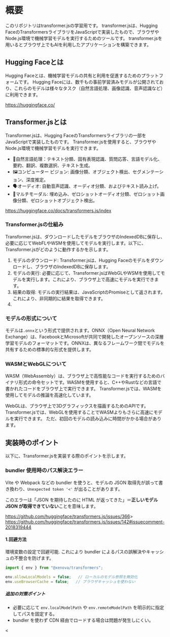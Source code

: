 # 概要

このリポジトリはtransformer.jsの学習用です。
transformer.jsは、Hugging FaceのTransformersライブラリをJavaScriptで実装したもので、ブラウザやNode.js環境で機械学習モデルを実行するためのツールです。
transformer.jsを用いるとブラウザ上でもAIを利用したアプリケーションを構築できます。

## Hugging Faceとは

Hugging Faceとは、機械学習モデルの共有と利用を促進するためのプラットフォームです。
Hugging Faceには、数千もの事前学習済みモデルが公開されており、これらのモデルは様々なタスク（自然言語処理、画像認識、音声認識など）に利用できます。

<https://huggingface.co/>

## Transformer.jsとは

Transformer.jsは、Hugging FaceのTransformersライブラリの一部をJavaScriptで実装したものです。
Transformer.jsを使用すると、ブラウザやNode.js環境で機械学習モデルを実行できます。

- 📝自然言語処理：テキスト分類、固有表現認識、質問応答、言語モデル化、要約、翻訳、複数選択、テキスト生成。
- 🖼️コンピューター ビジョン: 画像分類、オブジェクト検出、セグメンテーション、深度推定。
- 🗣️オーディオ: 自動音声認識、オーディオ分類、およびテキスト読み上げ。
- 🐙マルチモーダル: 埋め込み、ゼロショットオーディオ分類、ゼロショット画像分類、ゼロショットオブジェクト検出。

<https://huggingface.co/docs/transformers.js/index>

### Transformer.jsの仕組み

Transformer.jsは、ダウンロードしたモデルをブラウザのIndexedDBに保存し、必要に応じてWebFLやWSMを使用してモデルを実行します。以下に、Transformer.jsがどのように動作するかを示します。

1. モデルのダウンロード: Transformer.jsは、Hugging Faceのモデルをダウンロードし、ブラウザのIndexedDBに保存します。
2. モデルの実行: 必要に応じて、Transformer.jsはWebGLやWSMを使用してモデルを実行します。これにより、ブラウザ上で高速にモデルを実行できます。
3. 結果の取得: モデルの実行結果は、JavaScriptのPromiseとして返されます。これにより、非同期的に結果を取得できます。
4.

### モデルの形式について

モデルは`.onnx`という形式で提供されます。ONNX（Open Neural Network Exchange）は、FacebookとMicrosoftが共同で開発したオープンソースの深層学習モデルのフォーマットです。ONNXは、異なるフレームワーク間でモデルを共有するための標準的な形式を提供します。

### WASMとWebGLについて

WASM（WebAssembly）は、ブラウザ上で高性能なコードを実行するためのバイナリ形式の命令セットです。WASMを使用すると、C++やRustなどの言語で書かれたコードをブラウザ上で実行できます。
Transformer.jsでは、WASMを使用してモデルの推論を高速化しています。

WebGLは、ブラウザ上で3Dグラフィックスを描画するためのAPIです。
Transformer.jsでは、WebGLを使用することでWASMよりもさらに高速にモデルを実行できます。
ただ、初回のモデルの読み込みに時間がかかる場合があります。

## 実装時のポイント

以下に、Transformer.jsを実装する際のポイントを示します。

### bundler 使用時のパス解決エラー

Vite や Webpack などの bundler を使うと、モデルの JSON 取得先が誤って書き換わり、`Unexpected token '<'` が出ることがあります。

このエラーは「JSON を期待したのに HTML が返ってきた」＝**正しいモデル JSON が取得できていない**ことを意味します。

<https://github.com/huggingface/transformers.js/issues/366>>
<https://github.com/huggingface/transformers.js/issues/142#issuecomment-2018319444>

#### 1.回避方法

環境変数の設定で回避可能.
これにより bundler によるパスの誤解決やキャッシュの不整合を防げます。

```ts
import { env } from "@xenova/transformers";

env.allowLocalModels = false;   // ローカルのモデル参照を無効化
env.useBrowserCache = false;   // ブラウザキャッシュを使わない
```

##### 追加の対策ポイント

- 必要に応じて `env.localModelPath` や `env.remoteModelPath` を明示的に指定してパスを固定する。
- bundler を使わず CDN 経由でロードする場合は問題が発生しにくい。

<
